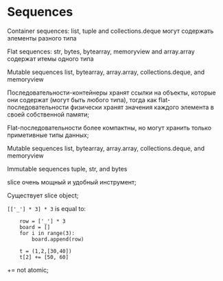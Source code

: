 # Sequences

Container sequences:
	list, tuple and collections.deque могут содержать элементы разного типа

Flat sequences:
	str, bytes, bytearray, memoryview and array.array содержат итемы одного типа

Mutable sequences
	list, bytearray, array.array, collections.deque, and memoryview

Последовательности-контейнеры хранят ссылки на объекты, которые они содержат (могут быть любого типа), тогда как flat-последовательности физически хранят значения каждого элемента в своей собственной памяти;

Flat-последовательности более компактны, но могут хранить только приметивные типы данных;

Mutable sequences
	list, bytearray, array.array, collections.deque, and memoryview

Immutable sequences
	tuple, str, and bytes

slice очень мощный и удобный инструмент;

Существует slice object;

`[['_'] * 3] * 3` is equal to:
```
	row = ['_'] * 3
	board = []
	for i in range(3):
		board.append(row)
```

```
	t = (1,2,[30,40])
	t[2] += [50, 60]
```
+= not atomic;
